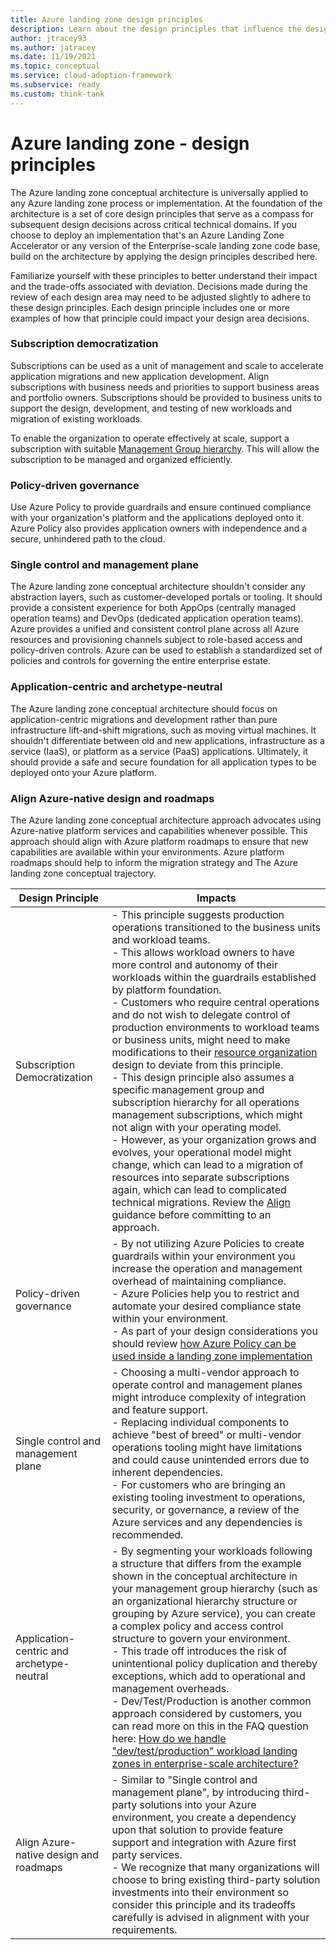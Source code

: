 ```yaml
---
title: Azure landing zone design principles
description: Learn about the design principles that influence the design areas for enterprise-scale landing zone implementations
author: jtracey93
ms.author: jatracey
ms.date: 11/19/2021
ms.topic: conceptual
ms.service: cloud-adoption-framework
ms.subservice: ready
ms.custom: think-tank
---
```


# Azure landing zone - design principles

The Azure landing zone conceptual architecture is universally applied to any Azure landing zone process or implementation. At the foundation of the architecture is a set of core design principles that serve as a compass for subsequent design decisions across critical technical domains. If you choose to deploy an implementation that's an Azure Landing Zone Accelerator or any version of the Enterprise-scale landing zone code base, build on the architecture by applying the design principles described here. 

Familiarize yourself with these principles to better understand their impact and the trade-offs associated with deviation. Decisions made during the review of each design area may need to be adjusted slightly to adhere to these design principles. Each design principle includes one or more examples of how that principle could impact your design area decisions.

### Subscription democratization

Subscriptions can be used as a unit of management and scale to accelerate application migrations and new application development. Align subscriptions with business needs and priorities to support business areas and portfolio owners. Subscriptions should be provided to business units to support the design, development, and testing of new workloads and migration of existing workloads. 

To enable the organization to operate effectively at scale, support a subscription with suitable [Management Group hierarchy](./../landing-zone/design-area/resource-org-management-groups.md). This will allow the subscription to be managed and organized efficiently.

### Policy-driven governance

Use Azure Policy to provide guardrails and ensure continued compliance with your organization's platform and the applications deployed onto it. Azure Policy also provides application owners with independence and a secure, unhindered path to the cloud.

### Single control and management plane

The Azure landing zone conceptual architecture shouldn't consider any abstraction layers, such as customer-developed portals or tooling. It should provide a consistent experience for both AppOps (centrally managed operation teams) and DevOps (dedicated application operation teams). Azure provides a unified and consistent control plane across all Azure resources and provisioning channels subject to role-based access and policy-driven controls. Azure can be used to establish a standardized set of policies and controls for governing the entire enterprise estate.

### Application-centric and archetype-neutral

The Azure landing zone conceptual architecture should focus on application-centric migrations and development rather than pure infrastructure lift-and-shift migrations, such as moving virtual machines. It shouldn't differentiate between old and new applications, infrastructure as a service (IaaS), or platform as a service (PaaS) applications. Ultimately, it should provide a safe and secure foundation for all application types to be deployed onto your Azure platform.

### Align Azure-native design and roadmaps

The Azure landing zone conceptual architecture approach advocates using Azure-native platform services and capabilities whenever possible. This approach should align with Azure platform roadmaps to ensure that new capabilities are available within your environments. Azure platform roadmaps should help to inform the migration strategy and The Azure landing zone conceptual trajectory.

| Design Principle | Impacts | 
| --------------- | ------- |
| Subscription Democratization | - This principle suggests production operations transitioned to the business units and workload teams.<br> - This allows workload owners to have more control and autonomy of their workloads within the guardrails established by platform foundation. <br>- Customers who require central operations and do not wish to delegate control of production environments to workload teams or business units, might need to make modifications to their [resource organization](./../landing-zone/design-area/resource-org.md) design to deviate from this principle.<br> - This design principle also assumes a specific management group and subscription hierarchy for all operations management subscriptions, which might not align with your operating model. <br> - However, as your organization grows and evolves, your operational model might change, which can lead to a migration of resources into separate subscriptions again, which can lead to complicated technical migrations. Review the [Align](../../ready/enterprise-scale/transition.md) guidance before committing to an approach. | 
| Policy-driven governance | - By not utilizing Azure Policies to create guardrails within your environment you increase the operation and management overhead of maintaining compliance. <br> - Azure Policies help you to restrict and automate your desired compliance state within your environment. <br> - As part of your design considerations you should review [how Azure Policy can be used inside a landing zone implementation](../../ready/enterprise-scale/dine-guidance.md) |
| Single control and management plane | - Choosing a multi-vendor approach to operate control and management planes might introduce complexity of integration and feature support.<br> - Replacing individual components to achieve "best of breed" or multi-vendor operations tooling might have limitations and could cause unintended errors due to inherent dependencies. <br> - For customers who are bringing an existing tooling investment to operations, security, or governance, a review of the Azure services and any dependencies is recommended.   |
| Application-centric and archetype-neutral | - By segmenting your workloads following a structure that differs from the example shown in the conceptual architecture in your management group hierarchy (such as an organizational hierarchy structure or grouping by Azure service), you can create a complex policy and access control structure to govern your environment.<br> - This trade off introduces the risk of unintentional policy duplication and thereby exceptions, which add to operational and management overheads.<br> - Dev/Test/Production is another common approach considered by customers, you can read more on this in the FAQ question here: [How do we handle "dev/test/production" workload landing zones in enterprise-scale architecture?](../../ready/enterprise-scale/faq.md#how-do-we-handle-devtestproduction-workload-landing-zones-in-enterprise-scale-architecture) | 
| Align Azure-native design and roadmaps | - Similar to "Single control and management plane", by introducing third-party solutions into your Azure environment, you create a dependency upon that solution to provide feature support and integration with Azure first party services. <br> - We recognize that many organizations will choose to bring existing third-party solution investments into their environment so consider this principle and its tradeoffs carefully is advised in alignment with your requirements. |